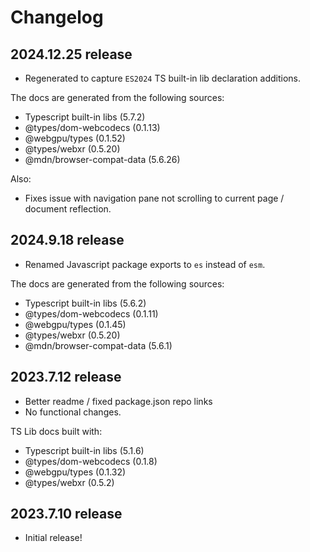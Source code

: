 # Changelog
## 2024.12.25 release
- Regenerated to capture `ES2024` TS built-in lib declaration additions.

The docs are generated from the following sources:
- Typescript built-in libs (5.7.2)
- @types/dom-webcodecs (0.1.13)
- @webgpu/types (0.1.52)
- @types/webxr (0.5.20)
- @mdn/browser-compat-data (5.6.26)

Also:
- Fixes issue with navigation pane not scrolling to current page / document reflection.

## 2024.9.18 release
- Renamed Javascript package exports to `es` instead of `esm`.

The docs are generated from the following sources:
- Typescript built-in libs (5.6.2)
- @types/dom-webcodecs (0.1.11)
- @webgpu/types (0.1.45)
- @types/webxr (0.5.20)
- @mdn/browser-compat-data (5.6.1)
 
## 2023.7.12 release
- Better readme / fixed package.json repo links
- No functional changes.

TS Lib docs built with:
- Typescript built-in libs (5.1.6)
- @types/dom-webcodecs (0.1.8)
- @webgpu/types (0.1.32)
- @types/webxr (0.5.2)

## 2023.7.10 release
- Initial release!